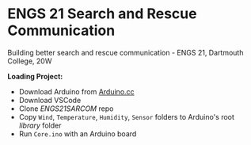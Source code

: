 # ENGS 21 Search and Rescue Communication
Building better search and rescue communication - ENGS 21, Dartmouth College, 20W

**Loading Project:**
- Download Arduino from [Arduino.cc](https://www.arduino.cc/)
- Download VSCode
- Clone _ENGS21SARCOM_ repo
- Copy `Wind`, `Temperature`, `Humidity`, `Sensor` folders to Arduino's root _library_ folder
- Run `Core.ino` with an Arduino board

